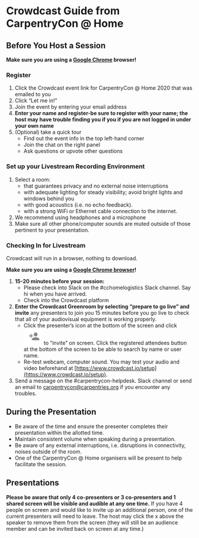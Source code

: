 # Crowdcast Guide from CarpentryCon @ Home

## Before You Host a Session
**Make sure you are using a [Google Chrome](https://www.google.com/chrome/) browser!**

### Register

1. Click the Crowdcast event link for CarpentryCon @ Home 2020 that was emailed to you
2. Click “Let me in!”
3. Join the event by entering your email address
4. **Enter your name and register-be sure to register with your name; the host may have trouble finding you if you if you are not logged in under your own name**
5. (Optional) take a quick tour
    - Find out the event info in the top left-hand corner
    - Join the chat on the right panel
    - Ask questions or upvote other questions

### Set up your Livestream Recording Environment

1. Select a room:
    - that guarantees privacy and no external noise interruptions 
    - with adequate lighting for steady visibility; avoid bright lights and windows behind you
    - with good acoustics (i.e. no echo feedback).
    - with a strong WiFi or Ethernet cable connection to the internet.
2. We recommend using headphones and a microphone
3. Make sure all other phone/computer sounds are muted outside of those pertinent to your presentation.

### Checking In for Livestream

Crowdcast will run in a browser, nothing to download. 

**Make sure you are using a [Google Chrome browser](https://www.google.com/chrome/)!**

1. **15-20 minutes before your session:**
    - Please check into Slack on the #cchomelogistics Slack channel. Say hi when you have arrived.
    - Check into the Crowdcast platform
2. **Enter the Crowdcast Greenroom by selecting “prepare to go live” and invite** any presenters to join you 15 minutes before you go live to check that all of your audiovisual equipment is working properly. 
    - Click the presenter’s icon at the bottom of the screen and click ![](img/add-presenter-icon.png) to “invite” on screen. Click the registered attendees button at the bottom of the screen to be able to search by name or user name.
    - Re-test webcam, computer sound. You may test your audio and video beforehand at [https://www.crowdcast.io/setup](https://www.crowdcast.io/setup). 
3. Send a message on the #carpentrycon-helpdesk. Slack channel or send an email to [carpentrycon@carpentries.org](mailto:carpentrycon@carpentries.org) if you encounter any troubles.

## During the Presentation
- Be aware of the time and ensure the presenter completes their presentation within the allotted time.
- Maintain consistent volume when speaking during a presentation.
- Be aware of any external interruptions, i.e. disruptions in connectivity, noises outside of the room.
- One of the CarpentryCon @ Home organisers will be present to help facilitate the session.

## Presentations

**Please be aware that only 4 co-presenters or 3 co-presenters and 1 shared screen will be visible and audible at any one time.** If you have 4 people on screen and would like to invite up an additional person, one of the current presenters will need to leave. The host may click the x above the speaker to remove them from the screen (they will still be an audience member and can be invited back on screen at any time.)

